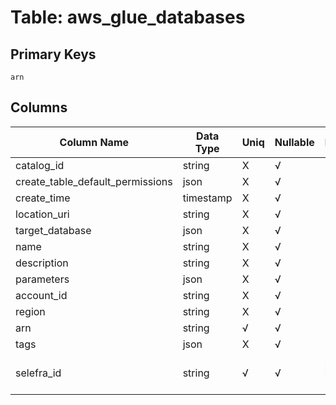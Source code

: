 # Table: aws_glue_databases

## Primary Keys 

```
arn
```


## Columns 

|  Column Name   |  Data Type  | Uniq | Nullable | Description | 
|  ----  | ----  | ----  | ----  | ---- | 
| catalog_id | string | X | √ |  | 
| create_table_default_permissions | json | X | √ |  | 
| create_time | timestamp | X | √ |  | 
| location_uri | string | X | √ |  | 
| target_database | json | X | √ |  | 
| name | string | X | √ |  | 
| description | string | X | √ |  | 
| parameters | json | X | √ |  | 
| account_id | string | X | √ |  | 
| region | string | X | √ |  | 
| arn | string | √ | √ |  | 
| tags | json | X | √ |  | 
| selefra_id | string | √ | √ | primary keys value md5 | 


